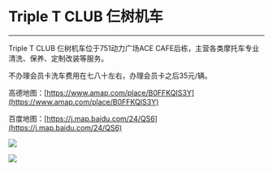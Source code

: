 # Triple T CLUB 仨树机车
---

Triple T CLUB 仨树机车位于751动力广场ACE CAFE后栋，主营各类摩托车专业清洗、保养、定制改装等服务。

不办理会员卡洗车费用在七八十左右，办理会员卡之后35元/辆。

高德地图：[https://www.amap.com/place/B0FFKQIS3Y](https://www.amap.com/place/B0FFKQIS3Y)

百度地图：[https://j.map.baidu.com/24/QS6](https://j.map.baidu.com/24/QS6)

![](https://cdn.jsdelivr.net/gh/AzureFatty/MoYouClubPic@master/2021/20210401162241.jpg)

![](https://cdn.jsdelivr.net/gh/AzureFatty/MoYouClubPic@master/2021/20210401162250.jpg)